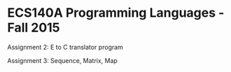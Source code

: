 # ECS140A Programming Languages - Fall 2015

Assignment 2: E to C translator program

Assignment 3: Sequence, Matrix, Map

